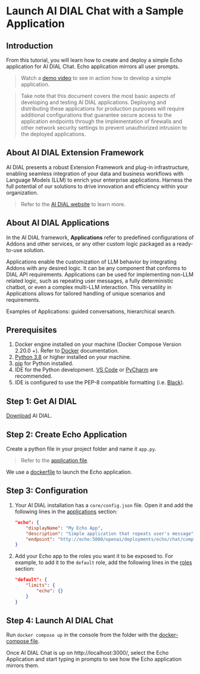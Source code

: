 # Launch AI DIAL Chat with a Sample Application

## Introduction

From this tutorial, you will learn how to create and deploy a simple Echo application for AI DIAL Chat. Echo application mirrors all user prompts.

> Watch a [demo video](../video%20demos/demos-for-developers/develop-application) to see in action how to develop a simple application.

> Take note that this document covers the most basic aspects of developing and testing AI DIAL applications. Deploying and distributing these applications for production purposes will require additional configurations that guarantee secure access to the application endpoints through the implementation of firewalls and other network security settings to prevent unauthorized intrusion to the deployed applications.

## About AI DIAL Extension Framework

AI DIAL presents a robust Extension Framework and plug-in infrastructure, enabling seamless integration of your data and business workflows with Language Models (LLM) to enrich your enterprise applications. Harness the full potential of our solutions to drive innovation and efficiency within your organization.

> Refer to the [AI DIAL website](https://epam-rail.com/extension-framework) to learn more.

## About AI DIAL Applications

In the AI DIAL framework, **Applications** refer to predefined configurations of Addons and other services, or any other custom logic packaged as a ready-to-use solution.

Applications enable the customization of LLM behavior by integrating Addons with any desired logic. It can be any component that conforms to DIAL API requirements. Applications can be used for implementing non-LLM related logic, such as repeating user messages, a fully deterministic chatbot, or even a complex multi-LLM interaction. This versatility in Applications allows for tailored handling of unique scenarios and requirements.

Examples of Applications: guided conversations, hierarchical search.

## Prerequisites

1. Docker engine installed on your machine (Docker Compose Version 2.20.0 +). Refer to [Docker](https://docs.docker.com/desktop/) documentation.
3. [Python 3.8](https://www.python.org) or higher installed on your machine.
4. [pip](https://pip.pypa.io/en/stable/) for Python installed.
5. IDE for the Python development. [VS Code](https://code.visualstudio.com) or [PyCharm](https://www.jetbrains.com/pycharm/) are recommended.
6. IDE is configured to use the PEP-8 compatible formatting (i.e. [Black](https://black.readthedocs.io/en/stable/index.html)).

## Step 1: Get AI DIAL

[Download](https://github.com/epam/ai-dial/tree/main/dial-docker-compose/application/) AI DIAL.

## Step 2: Create Echo Application

Create a python file in your project folder and name it `app.py`.

> Refer to the [application file](https://github.com/epam/ai-dial/blob/main/dial-docker-compose/application/echo/app.py).

We use a [dockerfile](https://github.com/epam/ai-dial/blob/main/dial-docker-compose/application/echo/Dockerfile) to launch the Echo application.

## Step 3: Configuration

1. Your AI DIAL installation has a `core/config.json` file. Open it and add the following lines in the [applications](https://github.com/epam/ai-dial/tree/main/dial-docker-compose/application/core/config.json#L4) section:

    ```json
    "echo": {
        "displayName": "My Echo App",
        "description": "Simple application that repeats user's message",
        "endpoint": "http://echo:5000/openai/deployments/echo/chat/completions"
    }
    ```

2. Add your Echo app to the roles you want it to be exposed to. For example, to add it to the `default` role, add the following lines in the [roles](https://github.com/epam/ai-dial/tree/main/dial-docker-compose/application/core/config.json#L17) section:

    ```json
    "default": {
        "limits": {
            "echo": {}
        }
    }
    ```

## Step 4: Launch AI DIAL Chat

Run `docker compose up` in the console from the folder with the [docker-compose file](https://github.com/epam/ai-dial/blob/main/dial-docker-compose/application/docker-compose.yml).

Once AI DIAL Chat is up on http://localhost:3000/, select the Echo Application and start typing in prompts to see how the Echo application mirrors them.


